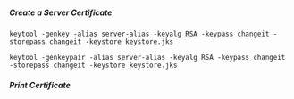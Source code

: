 ##### Create a Server Certificate
    
    keytool -genkey -alias server-alias -keyalg RSA -keypass changeit -storepass changeit -keystore keystore.jks

    keytool -genkeypair -alias server-alias -keyalg RSA -keypass changeit -storepass changeit -keystore keystore.jks

##### Print Certificate

